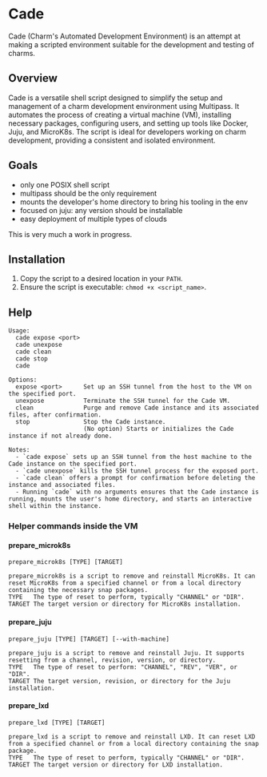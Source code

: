 # Cade

Cade (Charm's Automated Development Environment) is an attempt at making a scripted environment suitable for the development and testing of charms.  

## Overview

Cade is a versatile shell script designed to simplify the setup and management of a charm development environment using Multipass. It automates the process of creating a virtual machine (VM), installing necessary packages, configuring users, and setting up tools like Docker, Juju, and MicroK8s. The script is ideal for developers working on charm development, providing a consistent and isolated environment.  

## Goals

- only one POSIX shell script
- multipass should be the only requirement
- mounts the developer's home directory to bring his tooling in the env
- focused on juju: any version should be installable
- easy deployment of multiple types of clouds

This is very much a work in progress.

## Installation

1. Copy the script to a desired location in your `PATH`.
2. Ensure the script is executable: `chmod +x <script_name>`.

## Help

```
Usage:
  cade expose <port>
  cade unexpose
  cade clean
  cade stop
  cade

Options:
  expose <port>      Set up an SSH tunnel from the host to the VM on the specified port.
  unexpose           Terminate the SSH tunnel for the Cade VM.
  clean              Purge and remove Cade instance and its associated files, after confirmation.
  stop               Stop the Cade instance.
                     (No option) Starts or initializes the Cade instance if not already done.

Notes:
  - `cade expose` sets up an SSH tunnel from the host machine to the Cade instance on the specified port.
  - `cade unexpose` kills the SSH tunnel process for the exposed port.
  - `cade clean` offers a prompt for confirmation before deleting the instance and associated files.
  - Running `cade` with no arguments ensures that the Cade instance is running, mounts the user's home directory, and starts an interactive shell within the instance.
```

### Helper commands inside the VM

#### prepare_microk8s

```
prepare_microk8s [TYPE] [TARGET]

prepare_microk8s is a script to remove and reinstall MicroK8s. It can reset MicroK8s from a specified channel or from a local directory containing the necessary snap packages.
TYPE   The type of reset to perform, typically "CHANNEL" or "DIR".
TARGET The target version or directory for MicroK8s installation.
```

#### prepare_juju

```
prepare_juju [TYPE] [TARGET] [--with-machine]

prepare_juju is a script to remove and reinstall Juju. It supports resetting from a channel, revision, version, or directory.
TYPE   The type of reset to perform: "CHANNEL", "REV", "VER", or "DIR".
TARGET The target version, revision, or directory for the Juju installation.
```

#### prepare_lxd

```
prepare_lxd [TYPE] [TARGET]

prepare_lxd is a script to remove and reinstall LXD. It can reset LXD from a specified channel or from a local directory containing the snap package.
TYPE   The type of reset to perform, typically "CHANNEL" or "DIR".
TARGET The target version or directory for LXD installation.
```
